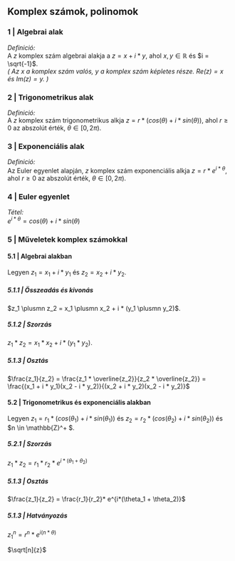 ## Komplex számok, polinomok
### 1 | Algebrai alak
*Definició:* \
A $z$ komplex szám algebrai alakja a $z = x + i*y$, ahol $x, y \in \mathbb{R}$ és $i = \sqrt{-1}$. \
*( Az $x$ a komplex szám valós, $y$ a komplex szám képletes része. $Re(z) = x$ és $Im(z) = y$. )*

### 2 | Trigonometrikus alak
*Definició:* \
A $z$ komplex szám trigonometrikus alkja $z = r*(cos(\theta) + i*sin(\theta))$, ahol $r \geq 0$ az abszolút érték, $\theta \in [0,2\pi)$. 

### 3 | Exponenciális alak
*Definició:* \
Az Euler egyenlet alapján, $z$ komplex szám exponenciális alkja $z = r*e^{i*\theta}$, ahol $r \geq 0$ az abszolút érték, $\theta \in [0,2\pi)$. 

### 4 | Euler egyenlet
*Tétel:* \
$e^{i*\theta} = cos(\theta) + i*sin(\theta)$

### 5 | Műveletek komplex számokkal
#### 5.1 | Algebrai alakban
Legyen $z_1 = x_1 + i*y_1$ és $z_2 = x_2 + i*y_2$.

##### 5.1.1 | Összeadás és kivonás
$z_1 \plusmn z_2 = x_1 \plusmn x_2 + i * (y_1 \plusmn y_2)$.

##### 5.1.2 | Szorzás
$z_1 * z_2 = x_1 * x_2 + i * (y_1 * y_2)$.

##### 5.1.3 | Osztás
$\frac{z_1}{z_2} = \frac{z_1 * \overline{z_2}}{z_2 * \overline{z_2}} = \frac{(x_1 + i * y_1)(x_2 - i * y_2)}{(x_2 + i * y_2)(x_2 - i * y_2)}$

#### 5.2 | Trigonometrikus és exponenciális alakban
Legyen $z_1 = r_1*(cos(\theta_1) + i*sin(\theta_1))$ és $z_2 = r_2*(cos(\theta_2) + i*sin(\theta_2))$ és $n \in \mathbb{Z}^+ $.

##### 5.2.1 | Szorzás
$z_1 * z_2 = r_1*r_2*e^{i*(\theta_1 + \theta_2)}$

##### 5.1.3 | Osztás
$\frac{z_1}{z_2} = \frac{r_1}{r_2}* e^{i*(\theta_1 + \theta_2)}$

##### 5.1.3 | Hatványozás
$z_1^{n} = r ^ {n} * e ^ {i(n * \theta)}$

$\sqrt[n]{z}$
